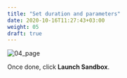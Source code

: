 ```yaml
---
title: "Set duration and parameters"
date: 2020-10-16T11:27:43+03:00
weight: 05
draft: true
---
```


 ![04_page](/images/module2/04_page.png)
 
 Once done, click __Launch Sandbox__.
